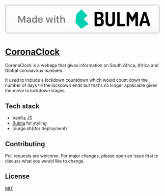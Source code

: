 ![made-with-bulma](https://raw.githubusercontent.com/huntingphi/coronaclock/master/made-with-bulma.png)
# [CoronaClock](https://coronaclock.surge.sh)

CoronaClock is a webapp that gives information on South Africa, Africa and Global coronavirus numbers. 

It used to include a lockdown countdown which would count down the number of days till the lockdown ends but that's no longer applicable given the move to lockdown stages.

## Tech stack

- Vanilla JS
- [Bulma](bulma.io) for styling
- [surge.sh](for deployment)


## Contributing
Pull requests are welcome. For major changes, please open an issue first to discuss what you would like to change.

## License
[MIT](https://choosealicense.com/licenses/mit/)
